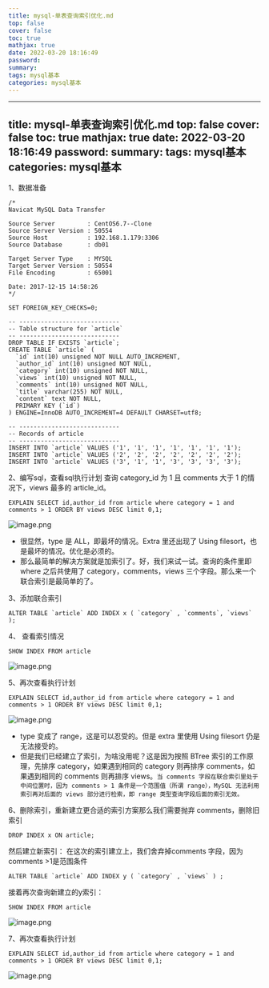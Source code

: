 ```yaml
---
title: mysql-单表查询索引优化.md
top: false
cover: false
toc: true
mathjax: true
date: 2022-03-20 18:16:49
password:
summary:
tags: mysql基本
categories: mysql基本
---
```

---
title: mysql-单表查询索引优化.md
top: false
cover: false
toc: true
mathjax: true
date: 2022-03-20 18:16:49
password:
summary:
tags: mysql基本
categories: mysql基本
---
1、数据准备
~~~
/*
Navicat MySQL Data Transfer

Source Server         : CentOS6.7--Clone
Source Server Version : 50554
Source Host           : 192.168.1.179:3306
Source Database       : db01

Target Server Type    : MYSQL
Target Server Version : 50554
File Encoding         : 65001

Date: 2017-12-15 14:58:26
*/

SET FOREIGN_KEY_CHECKS=0;

-- ----------------------------
-- Table structure for `article`
-- ----------------------------
DROP TABLE IF EXISTS `article`;
CREATE TABLE `article` (
  `id` int(10) unsigned NOT NULL AUTO_INCREMENT,
  `author_id` int(10) unsigned NOT NULL,
  `category` int(10) unsigned NOT NULL,
  `views` int(10) unsigned NOT NULL,
  `comments` int(10) unsigned NOT NULL,
  `title` varchar(255) NOT NULL,
  `content` text NOT NULL,
  PRIMARY KEY (`id`)
) ENGINE=InnoDB AUTO_INCREMENT=4 DEFAULT CHARSET=utf8;

-- ----------------------------
-- Records of article
-- ----------------------------
INSERT INTO `article` VALUES ('1', '1', '1', '1', '1', '1', '1');
INSERT INTO `article` VALUES ('2', '2', '2', '2', '2', '2', '2');
INSERT INTO `article` VALUES ('3', '1', '1', '3', '3', '3', '3');

~~~

2、编写sql，查看sql执行计划
查询 category_id 为 1 且 comments 大于 1 的情况下，views 最多的 article_id。
~~~
EXPLAIN SELECT id,author_id from article where category = 1 and comments > 1 ORDER BY views DESC limit 0,1;
~~~
![image.png](https://upload-images.jianshu.io/upload_images/13965490-5b0dba1b0c951eaf.png?imageMogr2/auto-orient/strip%7CimageView2/2/w/1240)
- 很显然，type 是 ALL，即最坏的情况。Extra 里还出现了 Using filesort，也是最坏的情况。优化是必须的。
- 那么最简单的解决方案就是加索引了。好，我们来试一试。查询的条件里即 where 之后共使用了 category，comments，views 三个字段。那么来一个联合索引是最简单的了。

3、添加联合索引
~~~
ALTER TABLE `article` ADD INDEX x ( `category` , `comments`, `views` );
~~~

4、 查看索引情况
~~~
SHOW INDEX FROM article
~~~
![image.png](https://upload-images.jianshu.io/upload_images/13965490-2c600f5bc44550b3.png?imageMogr2/auto-orient/strip%7CimageView2/2/w/1240)

5、再次查看执行计划
~~~
EXPLAIN SELECT id,author_id from article where category = 1 and comments > 1 ORDER BY views DESC limit 0,1;
~~~
![image.png](https://upload-images.jianshu.io/upload_images/13965490-38deac1c0f5bb349.png?imageMogr2/auto-orient/strip%7CimageView2/2/w/1240)

- type 变成了 range，这是可以忍受的。但是 extra 里使用 Using filesort 仍是无法接受的。
- 但是我们已经建立了索引，为啥没用呢？这是因为按照 BTree 索引的工作原理，先排序 category，如果遇到相同的 category 则再排序 comments，如果遇到相同的 comments 则再排序 views。`当 comments 字段在联合索引里处于中间位置时，因为 comments > 1 条件是一个范围值（所谓 range），MySQL 无法利用索引再对后面的 views 部分进行检索，即 range 类型查询字段后面的索引无效。`

6、删除索引，重新建立更合适的索引方案那么我们需要抛弃 comments，删除旧索引 
~~~
DROP INDEX x ON article;
~~~
然后建立新索引：
在这次的索引建立上，我们舍弃掉comments 字段，因为comments >1是范围条件
~~~
ALTER TABLE `article` ADD INDEX y ( `category` , `views` ) ;
~~~
接着再次查询新建立的y索引：
~~~
SHOW INDEX FROM article
~~~
![image.png](https://upload-images.jianshu.io/upload_images/13965490-de4894bc68375e57.png?imageMogr2/auto-orient/strip%7CimageView2/2/w/1240)

7、再次查看执行计划
~~~
EXPLAIN SELECT id,author_id from article where category = 1 and comments > 1 ORDER BY views DESC limit 0,1;
~~~
![image.png](https://upload-images.jianshu.io/upload_images/13965490-21e3591cc8cd5294.png?imageMogr2/auto-orient/strip%7CimageView2/2/w/1240)
